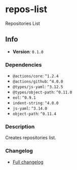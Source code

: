 # repos-list

Repositories List

## Info

- **Version**: `0.1.0`

### Dependencies

- `@actions/core`: `^1.2.4`
- `@actions/github`: `^4.0.0`
- `@types/js-yaml`: `^3.12.5`
- `@types/object-path`: `^0.11.0`
- `eol`: `^0.9.1`
- `indent-string`: `^4.0.0`
- `js-yaml`: `^3.14.0`
- `object-path`: `^0.11.4`


### Description

Creates repositories list.

### Changelog

- [Full changelog](changelog.md)
